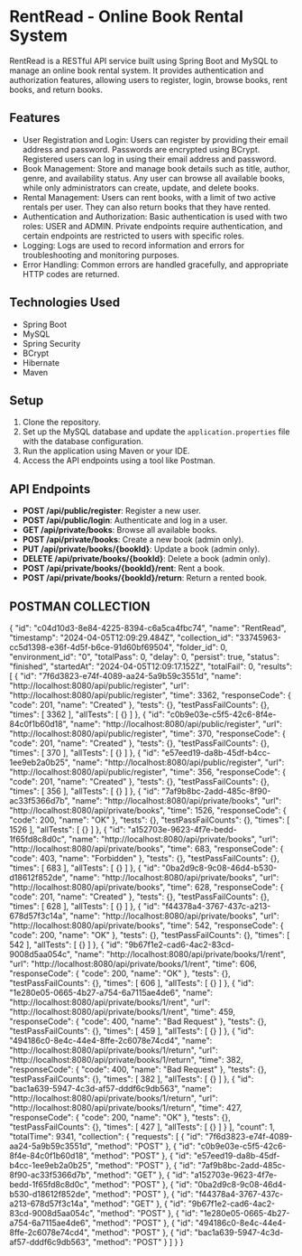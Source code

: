 # RentRead - Online Book Rental System

RentRead is a RESTful API service built using Spring Boot and MySQL to manage an online book rental system. It provides authentication and authorization features, allowing users to register, login, browse books, rent books, and return books.

## Features

- User Registration and Login: Users can register by providing their email address and password. Passwords are encrypted using BCrypt. Registered users can log in using their email address and password.
- Book Management: Store and manage book details such as title, author, genre, and availability status. Any user can browse all available books, while only administrators can create, update, and delete books.
- Rental Management: Users can rent books, with a limit of two active rentals per user. They can also return books that they have rented.
- Authentication and Authorization: Basic authentication is used with two roles: USER and ADMIN. Private endpoints require authentication, and certain endpoints are restricted to users with specific roles.
- Logging: Logs are used to record information and errors for troubleshooting and monitoring purposes.
- Error Handling: Common errors are handled gracefully, and appropriate HTTP codes are returned.

## Technologies Used

- Spring Boot
- MySQL
- Spring Security
- BCrypt
- Hibernate
- Maven

## Setup

1. Clone the repository.
2. Set up the MySQL database and update the `application.properties` file with the database configuration.
3. Run the application using Maven or your IDE.
4. Access the API endpoints using a tool like Postman.

## API Endpoints

- **POST /api/public/register**: Register a new user.
- **POST /api/public/login**: Authenticate and log in a user.
- **GET /api/private/books**: Browse all available books.
- **POST /api/private/books**: Create a new book (admin only).
- **PUT /api/private/books/{bookId}**: Update a book (admin only).
- **DELETE /api/private/books/{bookId}**: Delete a book (admin only).
- **POST /api/private/books/{bookId}/rent**: Rent a book.
- **POST /api/private/books/{bookId}/return**: Return a rented book.


## POSTMAN COLLECTION

{
	"id": "c04d10d3-8e84-4225-8394-c6a5ca4fbc74",
	"name": "RentRead",
	"timestamp": "2024-04-05T12:09:29.484Z",
	"collection_id": "33745963-cc5d1398-e36f-4d5f-b6ce-91d60bf69504",
	"folder_id": 0,
	"environment_id": "0",
	"totalPass": 0,
	"delay": 0,
	"persist": true,
	"status": "finished",
	"startedAt": "2024-04-05T12:09:17.152Z",
	"totalFail": 0,
	"results": [
		{
			"id": "7f6d3823-e74f-4089-aa24-5a9b59c3551d",
			"name": "http://localhost:8080/api/public/register",
			"url": "http://localhost:8080/api/public/register",
			"time": 3362,
			"responseCode": {
				"code": 201,
				"name": "Created"
			},
			"tests": {},
			"testPassFailCounts": {},
			"times": [
				3362
			],
			"allTests": [
				{}
			]
		},
		{
			"id": "c0b9e03e-c5f5-42c6-8f4e-84c0f1b60d18",
			"name": "http://localhost:8080/api/public/register",
			"url": "http://localhost:8080/api/public/register",
			"time": 370,
			"responseCode": {
				"code": 201,
				"name": "Created"
			},
			"tests": {},
			"testPassFailCounts": {},
			"times": [
				370
			],
			"allTests": [
				{}
			]
		},
		{
			"id": "e57eed19-da8b-45df-b4cc-1ee9eb2a0b25",
			"name": "http://localhost:8080/api/public/register",
			"url": "http://localhost:8080/api/public/register",
			"time": 356,
			"responseCode": {
				"code": 201,
				"name": "Created"
			},
			"tests": {},
			"testPassFailCounts": {},
			"times": [
				356
			],
			"allTests": [
				{}
			]
		},
		{
			"id": "7af9b8bc-2add-485c-8f90-ac33f5366d7b",
			"name": "http://localhost:8080/api/private/books",
			"url": "http://localhost:8080/api/private/books",
			"time": 1526,
			"responseCode": {
				"code": 200,
				"name": "OK"
			},
			"tests": {},
			"testPassFailCounts": {},
			"times": [
				1526
			],
			"allTests": [
				{}
			]
		},
		{
			"id": "a152703e-9623-4f7e-bedd-1f65fd8c8d0c",
			"name": "http://localhost:8080/api/private/books",
			"url": "http://localhost:8080/api/private/books",
			"time": 683,
			"responseCode": {
				"code": 403,
				"name": "Forbidden"
			},
			"tests": {},
			"testPassFailCounts": {},
			"times": [
				683
			],
			"allTests": [
				{}
			]
		},
		{
			"id": "0ba2d9c8-9c08-46d4-b530-d18612f852de",
			"name": "http://localhost:8080/api/private/books",
			"url": "http://localhost:8080/api/private/books",
			"time": 628,
			"responseCode": {
				"code": 201,
				"name": "Created"
			},
			"tests": {},
			"testPassFailCounts": {},
			"times": [
				628
			],
			"allTests": [
				{}
			]
		},
		{
			"id": "f44378a4-3767-437c-a213-678d57f3c14a",
			"name": "http://localhost:8080/api/private/books",
			"url": "http://localhost:8080/api/private/books",
			"time": 542,
			"responseCode": {
				"code": 200,
				"name": "OK"
			},
			"tests": {},
			"testPassFailCounts": {},
			"times": [
				542
			],
			"allTests": [
				{}
			]
		},
		{
			"id": "9b67f1e2-cad6-4ac2-83cd-9008d5aa054c",
			"name": "http://localhost:8080/api/private/books/1/rent",
			"url": "http://localhost:8080/api/private/books/1/rent",
			"time": 606,
			"responseCode": {
				"code": 200,
				"name": "OK"
			},
			"tests": {},
			"testPassFailCounts": {},
			"times": [
				606
			],
			"allTests": [
				{}
			]
		},
		{
			"id": "1e280e05-0665-4b27-a754-6a7115ae4de6",
			"name": "http://localhost:8080/api/private/books/1/rent",
			"url": "http://localhost:8080/api/private/books/1/rent",
			"time": 459,
			"responseCode": {
				"code": 400,
				"name": "Bad Request"
			},
			"tests": {},
			"testPassFailCounts": {},
			"times": [
				459
			],
			"allTests": [
				{}
			]
		},
		{
			"id": "494186c0-8e4c-44e4-8ffe-2c6078e74cd4",
			"name": "http://localhost:8080/api/private/books/1/return",
			"url": "http://localhost:8080/api/private/books/1/return",
			"time": 382,
			"responseCode": {
				"code": 400,
				"name": "Bad Request"
			},
			"tests": {},
			"testPassFailCounts": {},
			"times": [
				382
			],
			"allTests": [
				{}
			]
		},
		{
			"id": "bac1a639-5947-4c3d-af57-dddf6c9db563",
			"name": "http://localhost:8080/api/private/books/1/return",
			"url": "http://localhost:8080/api/private/books/1/return",
			"time": 427,
			"responseCode": {
				"code": 200,
				"name": "OK"
			},
			"tests": {},
			"testPassFailCounts": {},
			"times": [
				427
			],
			"allTests": [
				{}
			]
		}
	],
	"count": 1,
	"totalTime": 9341,
	"collection": {
		"requests": [
			{
				"id": "7f6d3823-e74f-4089-aa24-5a9b59c3551d",
				"method": "POST"
			},
			{
				"id": "c0b9e03e-c5f5-42c6-8f4e-84c0f1b60d18",
				"method": "POST"
			},
			{
				"id": "e57eed19-da8b-45df-b4cc-1ee9eb2a0b25",
				"method": "POST"
			},
			{
				"id": "7af9b8bc-2add-485c-8f90-ac33f5366d7b",
				"method": "GET"
			},
			{
				"id": "a152703e-9623-4f7e-bedd-1f65fd8c8d0c",
				"method": "POST"
			},
			{
				"id": "0ba2d9c8-9c08-46d4-b530-d18612f852de",
				"method": "POST"
			},
			{
				"id": "f44378a4-3767-437c-a213-678d57f3c14a",
				"method": "GET"
			},
			{
				"id": "9b67f1e2-cad6-4ac2-83cd-9008d5aa054c",
				"method": "POST"
			},
			{
				"id": "1e280e05-0665-4b27-a754-6a7115ae4de6",
				"method": "POST"
			},
			{
				"id": "494186c0-8e4c-44e4-8ffe-2c6078e74cd4",
				"method": "POST"
			},
			{
				"id": "bac1a639-5947-4c3d-af57-dddf6c9db563",
				"method": "POST"
			}
		]
	}
}

